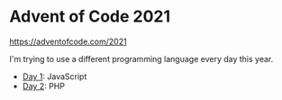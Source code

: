 # Advent of Code 2021

https://adventofcode.com/2021

I'm trying to use a different programming language every day this year.

- [Day 1](01/): JavaScript
- [Day 2](02/): PHP

<!--

Programming languages not used yet:

- Go
- Kotlin
- Python
- TypeScript
- AssemblyScript (WebAssembly)
- Java
- C
- C++
- Rust
- Dart
- Bash

-->
